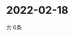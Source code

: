 # 2022-02-18
  共 0条

  <!-- BEGIN -->
  <!-- 最后更新时间Fri Feb 18 2022 01:55:54 GMT+0000 (Coordinated Universal Time) -->
  
  <!-- END -->
  
  